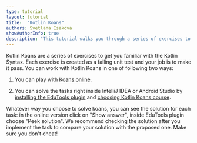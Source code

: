 ```yaml
---
type: tutorial
layout: tutorial
title:  "Kotlin Koans"
authors: Svetlana Isakova
showAuthorInfo: true
description: "This tutorial walks you through a series of exercises to get familiar with Kotlin."
---
```

Kotlin Koans are a series of exercises to get you familiar with the Kotlin Syntax.
Each exercise is created as a failing unit test and your job is to make it pass.
You can work with Kotlin Koans in one of following two ways:

1. You can play with [Koans online](https://play.kotlinlang.org/koans).

2. You can solve the tasks right inside IntelliJ IDEA or Android Studio by [installing the EduTools plugin](https://www.jetbrains.com/help/education/install-edutools-plugin.html) and [choosing Kotlin Koans course](https://www.jetbrains.com/help/education/learner-start-guide.html?section=Kotlin%20Koans).

Whatever way you choose to solve koans, you can see the solution for each task: in the online version click on "Show answer", inside EduTools plugin choose "Peek solution". We recommend checking the solution after you implement the task to compare your solution with the proposed one. Make sure you don't cheat!
